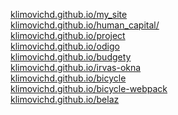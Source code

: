 <a href="klimovichd.github.io/my_site">klimovichd.github.io/my_site</a><br>
<a href="klimovichd.github.io/human capital">klimovichd.github.io/human_capital/</a><br>
<a href="klimovichd.github.io/project">klimovichd.github.io/project</a><br>
<a href="klimovichd.github.io/odigo">klimovichd.github.io/odigo</a><br>
<a href="klimovichd.github.io/budgety">klimovichd.github.io/budgety</a><br>
<a href="klimovichd.github.io/dist">klimovichd.github.io/irvas-okna</a><br>
<a href="klimovichd.github.io/bicycle">klimovichd.github.io/bicycle</a><br>
<a href="klimovichd.github.io/bicycle 2">klimovichd.github.io/bicycle-webpack</a><br>
<a href="https://relaxed-heyrovsky-401253.netlify.app/">klimovichd.github.io/belaz</a><br>
